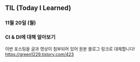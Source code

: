 ## TIL (Today I Learned)

### 11월 20일 (월)    
### CI & DI에 대해 알아보기   
이번 포스팅을 글과 영상이 첨부되어 있어 원본 블로그 링크로 대체합니다!   
https://green1229.tistory.com/423    